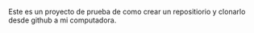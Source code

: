 Este es un proyecto de prueba de como crear un repositiorio y clonarlo desde github a mi computadora.
 
